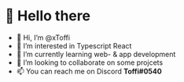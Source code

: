 # 👋 Hello there

- 👋 Hi, I’m @xToffi
- 👀 I’m interested in Typescript React
- 🌱 I’m currently learning web- & app development
- 💞️ I’m looking to collaborate on some projcets
- 📫 You can reach me on Discord <b>Toffi#0540</b>
